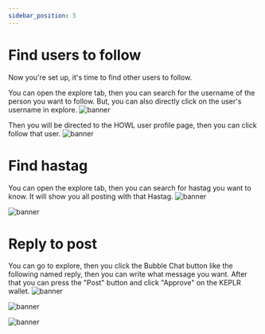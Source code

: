 ```yaml
---
sidebar_position: 5
---
```


# Find users to follow

Now you're set up, it's time to find other users to follow.

You can open the explore tab, then you can search for the username of the person you want to follow. But, you can also directly click on the user's username in explore.
![banner](pathname:///static/img/Screenshot_35.png)

Then you will be directed to the HOWL user profile page, then you can click follow that user.
![banner](pathname:///static/img/Screenshot_36.png)

# Find hastag
You can open the explore tab, then you can search for hastag you want to know. It will show you all posting with that Hastag.
![banner](pathname:///static/img/Screenshot_37.png)

![banner](pathname:///static/img/Screenshot_38.png)

# Reply to post
You can go to explore, then you click the Bubble Chat button like the following named reply, then you can write what message you want. After that you can press the "Post" button and click "Approve" on the KEPLR wallet.
![banner](pathname:///static/img/Screenshot_39.png)

![banner](pathname:///static/img/Screenshot_40.png)

![banner](pathname:///static/img/Screenshot_41.png)
